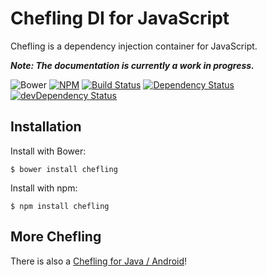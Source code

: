 # Chefling DI for JavaScript

Chefling is a dependency injection container for JavaScript.

___Note: The documentation is currently a work in progress.___

![Bower](https://img.shields.io/badge/bower-v0.3.1-blue.svg)
[![NPM](https://img.shields.io/badge/npm-v0.3.1-blue.svg)](https://www.npmjs.com/package/chefling)
[![Build Status](https://travis-ci.org/cookingfox/chefling-di-js.svg?branch=master)](https://travis-ci.org/cookingfox/chefling-di-js)
[![Dependency Status](https://david-dm.org/cookingfox/chefling-di-js.svg)](https://david-dm.org/cookingfox/chefling-di-js)
[![devDependency Status](https://david-dm.org/cookingfox/chefling-di-js/dev-status.svg)](https://david-dm.org/cookingfox/chefling-di-js#info=devDependencies)

## Installation

Install with Bower:

```
$ bower install chefling
```

Install with npm:

```
$ npm install chefling
```

## More Chefling

There is also a [Chefling for Java / Android](https://github.com/cookingfox/chefling-di-java)!
